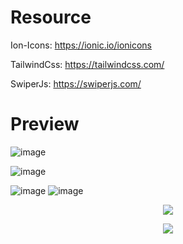 # Resource

 Ion-Icons: https://ionic.io/ionicons
 
 TailwindCss: https://tailwindcss.com/
 
 SwiperJs: https://swiperjs.com/



# Preview 
![image](https://user-images.githubusercontent.com/86012214/161226176-d9afe034-81d1-427c-bc4a-a605f6f8fbc1.png)

![image](https://user-images.githubusercontent.com/86012214/161300592-0ca282df-6328-447f-885c-bfdcd13c650c.png)

![image](https://user-images.githubusercontent.com/86012214/161300663-5e331b38-36ed-4da0-aa09-d6489b38d37b.png)
![image](https://user-images.githubusercontent.com/86012214/161300700-547f426a-50da-4e38-a4e4-c2fbcd635e91.png)
<div align="center">
 <img src="https://user-images.githubusercontent.com/86012214/161300825-7bd60b6c-7b92-483e-81c9-c55f2c4c1426.png">
</div>
     														  
<p align="center">
  <img src="https://user-images.githubusercontent.com/86012214/161300825-7bd60b6c-7b92-483e-81c9-c55f2c4c1426.png">
</p>
